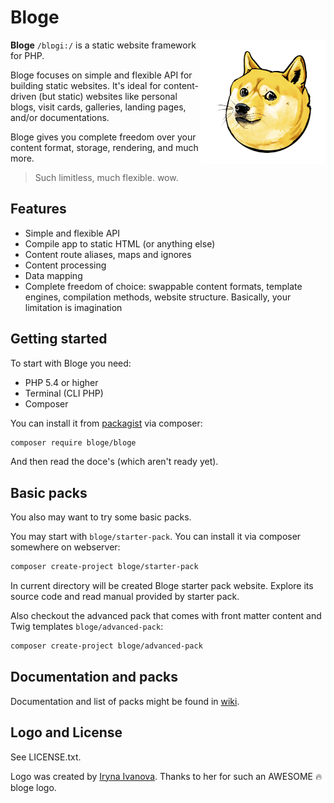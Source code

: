 # Bloge

<img src="doge.png" align="right" width="200">

**Bloge** `/blɒgi:/` is a static website framework for PHP.

Bloge focuses on simple and flexible API for building static websites. 
It's ideal for content-driven (but static) websites like personal blogs, visit 
cards, galleries, landing pages, and/or documentations. 

Bloge gives you complete freedom over your content format, storage, rendering, 
and much more.

> Such limitless, much flexible. wow.

## Features

* Simple and flexible API
* Compile app to static HTML (or anything else)
* Content route aliases, maps and ignores
* Content processing
* Data mapping
* Complete freedom of choice: swappable content formats, template engines, 
  compilation methods, website structure. Basically, your limitation is 
  imagination

## Getting started

To start with Bloge you need:

* PHP 5.4 or higher
* Terminal (CLI PHP)
* Composer

You can install it from [packagist](https://packagist.org/packages/bloge/bloge) 
via composer:

```sh
composer require bloge/bloge
``` 

And then read the doce's (which aren't ready yet).

## Basic packs

You also may want to try some basic packs.

You may start with `bloge/starter-pack`. You can install it via composer 
somewhere on webserver:

```sh
composer create-project bloge/starter-pack
```

In current directory will be created Bloge starter pack website. Explore its 
source code and read manual provided by starter pack.

Also checkout the advanced pack that comes with front matter content and Twig 
templates `bloge/advanced-pack`:

```sh
composer create-project bloge/advanced-pack
```

## Documentation and packs

Documentation and list of packs might be found in [wiki](https://github.com/bloge/bloge/wiki).

## Logo and License

See LICENSE.txt.

Logo was created by [Iryna Ivanova](http://owlblinked.tk). Thanks to her for 
such an AWESOME :fire: bloge logo. 